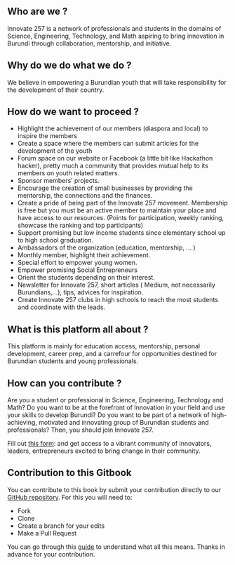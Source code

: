 ## Who are we ?
Innovate 257 is a network of professionals and students in the domains of Science, Engineering, Technology, and Math aspiring to bring innovation in Burundi through collaboration, mentorship, and initiative.

## Why do we do what we do ?
We believe in empowering a Burundian youth that will take responsibility for the development of their country.

## How do we want to proceed ?
* Highlight the achievement of our members (diaspora and local) to inspire the members
* Create a space where the members can submit articles for the development of the youth
* Forum space on our website or Facebook (a little bit like Hackathon hacker), pretty much a community that provides mutual help to its members on youth related matters.
* Sponsor members’ projects.
* Encourage the creation of small businesses by providing the mentorship, the connections and the finances.
* Create a pride of being part of the Innovate 257 movement. Membership is free but you must be an active member to maintain your place and have access to our resources. (Points for participation, weekly ranking, showcase the ranking and top participants)
* Support promising but low income students since elementary school up to high school graduation.
* Ambassadors of the organization (education, mentorship, … )
* Monthly member, highlight their achievement.
* Special effort to empower young women.
* Empower promising Social Entrepreneurs
* Orient the students depending on their interest.
* Newsletter for Innovate 257, short articles ( Medium, not necessarily Burundians,...), tips, advices for inspiration.
* Create Innovate 257 clubs in high schools to reach the most students and coordinate with the leads.

## What is this platform all about ?
This platform is mainly for education access, mentorship, personal development, career prep, and a carrefour for opportunities destined for Burundian students and young professionals.

## How can you contribute ?
Are you a student or professional in Science, Engineering, Technology and Math? Do you want to be at the forefront of Innovation in your field and use your skills to develop Burundi? Do you want to be part of a network of high-achieving, motivated and innovating group of Burundian students and professionals? Then, you should join Innovate 257.

Fill out [this form](https://goo.gl/forms/5S1PQclwghB2kKhi2):  and get access to a vibrant community of innovators, leaders, entrepreneurs excited to bring change in their community.

## Contribution to this Gitbook

You can contribute to this book by submit your contribution directly to our [GitHub repository](https://github.com/lionel-k/innovate-257). For this you will need to:

* Fork
* Clone
* Create a branch for your edits
* Make a Pull Request

You can go through this [guide](https://opensource.guide/how-to-contribute/#opening-a-pull-request) to understand what all this means. Thanks in advance for your contribution.
